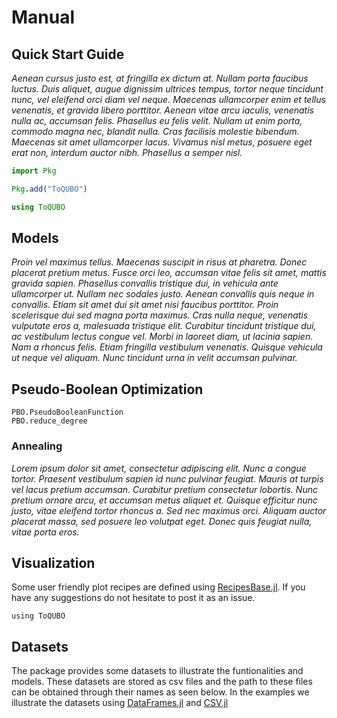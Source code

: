 # Manual

## Quick Start Guide

*Aenean cursus justo est, at fringilla ex dictum at. Nullam porta faucibus luctus. Duis aliquet, augue dignissim ultrices tempus, tortor neque tincidunt nunc, vel eleifend orci diam vel neque. Maecenas ullamcorper enim et tellus venenatis, et gravida libero porttitor. Aenean vitae arcu iaculis, venenatis nulla ac, accumsan felis. Phasellus eu felis velit. Nullam ut enim porta, commodo magna nec, blandit nulla. Cras facilisis molestie bibendum. Maecenas sit amet ullamcorper lacus. Vivamus nisl metus, posuere eget erat non, interdum auctor nibh. Phasellus a semper nisl.*

```julia
import Pkg

Pkg.add("ToQUBO")

using ToQUBO
```

## Models

*Proin vel maximus tellus. Maecenas suscipit in risus at pharetra. Donec placerat pretium metus. Fusce orci leo, accumsan vitae felis sit amet, mattis gravida sapien. Phasellus convallis tristique dui, in vehicula ante ullamcorper ut. Nullam nec sodales justo. Aenean convallis quis neque in convallis. Etiam sit amet dui sit amet nisi faucibus porttitor. Proin scelerisque dui sed magna porta maximus. Cras nulla neque, venenatis vulputate eros a, malesuada tristique elit. Curabitur tincidunt tristique dui, ac vestibulum lectus congue vel. Morbi in laoreet diam, ut lacinia sapien. Nam a rhoncus felis. Etiam fringilla vestibulum venenatis. Quisque vehicula ut neque vel aliquam. Nunc tincidunt urna in velit accumsan pulvinar.*

## Pseudo-Boolean Optimization

```@docs
PBO.PseudoBooleanFunction
PBO.reduce_degree
```

### Annealing

*Lorem ipsum dolor sit amet, consectetur adipiscing elit. Nunc a congue tortor. Praesent vestibulum sapien id nunc pulvinar feugiat. Mauris at turpis vel lacus pretium accumsan. Curabitur pretium consectetur lobortis. Nunc pretium ornare arcu, et accumsan metus aliquet et. Quisque efficitur nunc justo, vitae eleifend tortor rhoncus a. Sed nec maximus orci. Aliquam auctor placerat massa, sed posuere leo volutpat eget. Donec quis feugiat nulla, vitae porta eros.*

## Visualization

Some user friendly plot recipes are defined using [RecipesBase.jl](https://github.com/JuliaPlots/RecipesBase.jl). If you have any suggestions do not hesitate to post it as an issue.

```@example
using ToQUBO
```

## Datasets

The package provides some datasets to illustrate the funtionalities and models. These datasets are stored as csv files and the path to these files can be obtained through their names as seen below. In the examples we illustrate the datasets using [DataFrames.jl](https://github.com/JuliaData/DataFrames.jl) and [CSV.jl](https://github.com/JuliaData/CSV.jl)